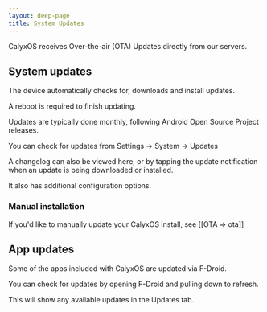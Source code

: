 ```yaml
---
layout: deep-page
title: System Updates
---
```


CalyxOS receives Over-the-air (OTA) Updates directly from our servers.

## System updates

The device automatically checks for, downloads and install updates.

A reboot is required to finish updating.

Updates are typically done monthly, following Android Open Source Project releases.

You can check for updates from Settings -> System -> Updates

A changelog can also be viewed here, or by tapping the update notification when an update is being downloaded or installed.

It also has additional configuration options.

### Manual installation

If you'd like to manually update your CalyxOS install, see [[OTA => ota]]

## App updates

Some of the apps included with CalyxOS are updated via F-Droid.

You can check for updates by opening F-Droid and pulling down to refresh.

This will show any available updates in the Updates tab.
